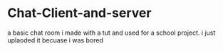 # Chat-Client-and-server
a basic chat room i made with a tut and used for a school project. i just uplaoded it becuase i was bored
